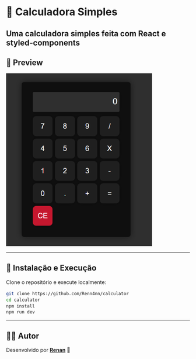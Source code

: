 # 🧮 Calculadora Simples

Uma calculadora simples feita com **React** e **styled-components**
---

## 📸 Preview

<img src="https://raw.githubusercontent.com/Renn4nn/calculator/main/screenshot_project.png" alt="Calculadora funcionando" width="400" />

---

## 🎯 Instalação e Execução

Clone o repositório e execute localmente:

```bash
git clone https://github.com/Renn4nn/calculator
cd calculator
npm install
npm run dev
```

---


## 👨‍💻 Autor

Desenvolvido por **[Renan](https://github.com/Renn4nn)** 🚀
